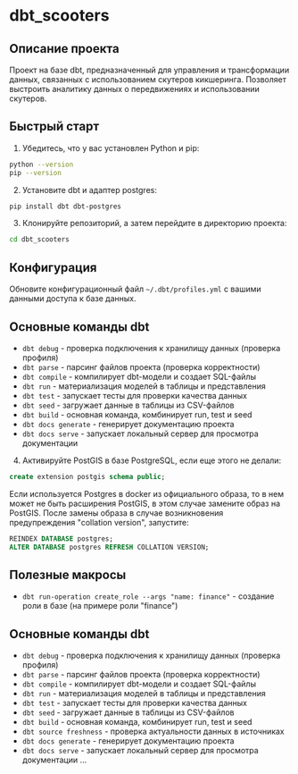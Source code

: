 # dbt_scooters

## Описание проекта

Проект на базе dbt, предназначенный для управления и трансформации данных,
связанных с использованием скутеров кикшеринга.
Позволяет выстроить аналитику данных о передвижениях и использовании скутеров.

## Быстрый старт

1. Убедитесь, что у вас установлен Python и pip:

```bash
python --version
pip --version
```

2. Установите dbt и адаптер postgres:
   
```bash
pip install dbt dbt-postgres
```

3. Клонируйте репозиторий, а затем перейдите в директорию проекта:

```bash
cd dbt_scooters
```

## Конфигурация

Обновите конфигурационный файл `~/.dbt/profiles.yml` с вашими данными доступа к базе данных.

## Основные команды dbt

- `dbt debug` - проверка подключения к хранилищу данных (проверка профиля)
- `dbt parse` - парсинг файлов проекта (проверка корректности)
- `dbt compile` - компилирует dbt-модели и создает SQL-файлы
- `dbt run` - материализация моделей в таблицы и представления
- `dbt test` - запускает тесты для проверки качества данных
- `dbt seed` - загружает данные в таблицы из CSV-файлов
- `dbt build` - основная команда, комбинирует run, test и seed
- `dbt docs generate` - генерирует документацию проекта
- `dbt docs serve` - запускает локальный сервер для просмотра документации

4. Активируйте PostGIS в базе PostgreSQL, если еще этого не делали:

```sql
create extension postgis schema public;
```

Если используется Postgres в docker из официального образа, то в нем может не быть расширения PostGIS, в этом случае замените образ на PostGIS. 
После замены образа в случае возникновения предупреждения "collation version", запустите:

```sql
REINDEX DATABASE postgres; 
ALTER DATABASE postgres REFRESH COLLATION VERSION;
```

## Полезные макросы

- `dbt run-operation create_role --args "name: finance"` - создание роли в базе (на примере роли "finance")

## Основные команды dbt

- `dbt debug` - проверка подключения к хранилищу данных (проверка профиля)
- `dbt parse` - парсинг файлов проекта (проверка корректности)
- `dbt compile` - компилирует dbt-модели и создает SQL-файлы
- `dbt run` - материализация моделей в таблицы и представления
- `dbt test` - запускает тесты для проверки качества данных
- `dbt seed` - загружает данные в таблицы из CSV-файлов
- `dbt build` - основная команда, комбинирует run, test и seed
- `dbt source freshness` - проверка актуальности данных в источниках
- `dbt docs generate` - генерирует документацию проекта
- `dbt docs serve` - запускает локальный сервер для просмотра документации
...